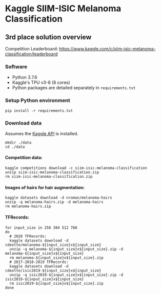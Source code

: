 # Kaggle SIIM-ISIC Melanoma Classification

## 3rd place solution overview

Competition Leaderboard: https://www.kaggle.com/c/siim-isic-melanoma-classification/leaderboard

### Software

* Python 3.7.6
* Kaggle's TPU v3-8 (8 cores)
* Python packages are detailed separately in `requirements.txt`

### Setup Python environment

```
pip install -r requirements.txt
```

### Download data

Assumes the [Kaggle API](https://github.com/Kaggle/kaggle-api) is installed.

```
mkdir ./data
cd ./data
```
#### Competition data:
```
kaggle competitions download -c siim-isic-melanoma-classification
unzip siim-isic-melanoma-classification.zip
rm siim-isic-melanoma-classification.zip
```
#### Images of hairs for hair augmentation:
```
kaggle datasets download -d nroman/melanoma-hairs
unzip -q melanoma-hairs.zip -d melanoma-hairs
rm melanoma-hairs.zip
```
#### TFRecords:
```
for input_size in 256 384 512 768
do
  # 2020 TFRecords:
  kaggle datasets download -d cdeotte/melanoma-${input_size}x${input_size}
  unzip -q melanoma-${input_size}x${input_size}.zip -d melanoma-${input_size}x${input_size}
  rm melanoma-${input_size}x${input_size}.zip
  # 2017-2018-2019 TFRecords:
  kaggle datasets download -d cdeotte/isic2019-${input_size}x${input_size}
  unzip -q isic2019-${input_size}x${input_size}.zip -d isic2019-${input_size}x${input_size}
  rm isic2019-${input_size}x${input_size}.zip
done
```

